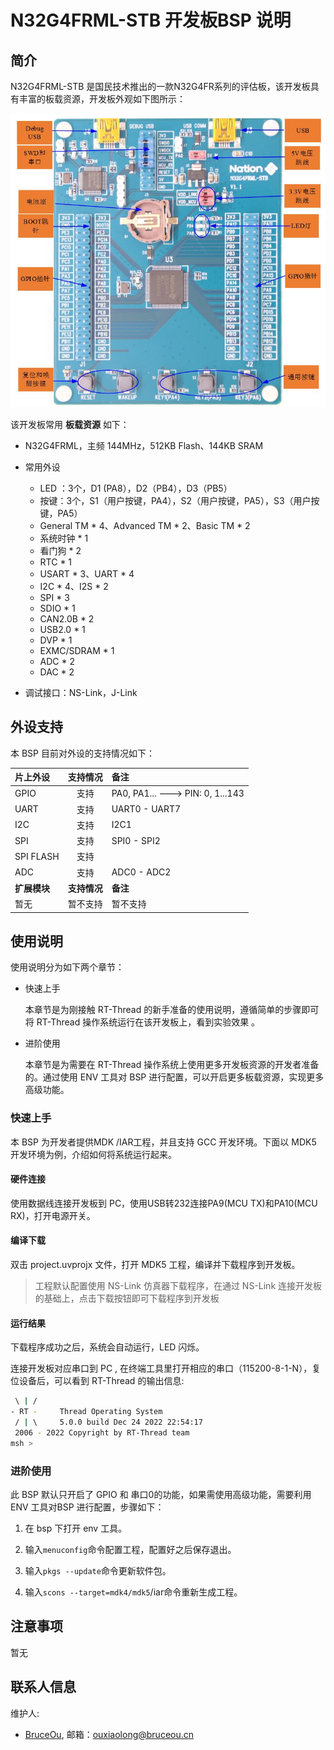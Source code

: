 # N32G4FRML-STB 开发板BSP 说明

## 简介

N32G4FRML-STB 是国民技术推出的一款N32G4FR系列的评估板，该开发板具有丰富的板载资源，开发板外观如下图所示：

![](./figures/board.png)


该开发板常用 **板载资源** 如下：

- N32G4FRML，主频 144MHz，512KB Flash、144KB SRAM
- 常用外设

  - LED ：3个，D1 (PA8），D2（PB4），D3（PB5）
  - 按键：3个，S1（用户按键，PA4），S2（用户按键，PA5），S3（用户按键，PA5）  
  - General TM * 4、Advanced TM * 2、Basic TM * 2
  - 系统时钟 * 1
  - 看门狗 * 2
  - RTC * 1
  - USART * 3、UART * 4
  - I2C * 4、I2S * 2
  - SPI * 3
  - SDIO * 1
  - CAN2.0B * 2
  - USB2.0   * 1
  - DVP * 1
  - EXMC/SDRAM * 1
  - ADC * 2
  - DAC * 2
- 调试接口：NS-Link，J-Link



## 外设支持

本 BSP 目前对外设的支持情况如下：

| **片上外设** | **支持情况** | **备注**                         |
| :----------- | :----------: | :------------------------------- |
| GPIO         |     支持     | PA0, PA1... ---> PIN: 0, 1...143 |
| UART         |     支持     | UART0 - UART7                    |
| I2C          |     支持     | I2C1                             |
| SPI          |     支持     | SPI0 - SPI2                      |
| SPI FLASH    |     支持     |                                  |
| ADC          |     支持     | ADC0 - ADC2                      |
| **扩展模块** | **支持情况** | **备注**                         |
| 暂无         |   暂不支持   | 暂不支持                         |



## 使用说明

使用说明分为如下两个章节：

- 快速上手

  本章节是为刚接触 RT-Thread 的新手准备的使用说明，遵循简单的步骤即可将 RT-Thread 操作系统运行在该开发板上，看到实验效果 。

- 进阶使用

  本章节是为需要在 RT-Thread 操作系统上使用更多开发板资源的开发者准备的。通过使用 ENV 工具对 BSP 进行配置，可以开启更多板载资源，实现更多高级功能。

### 快速上手

本 BSP 为开发者提供MDK /IAR工程，并且支持 GCC 开发环境。下面以 MDK5 开发环境为例，介绍如何将系统运行起来。

#### 硬件连接

使用数据线连接开发板到 PC，使用USB转232连接PA9(MCU TX)和PA10(MCU RX)，打开电源开关。

#### 编译下载

双击 project.uvprojx 文件，打开 MDK5 工程，编译并下载程序到开发板。

> 工程默认配置使用 NS-Link  仿真器下载程序，在通过 NS-Link  连接开发板的基础上，点击下载按钮即可下载程序到开发板

#### 运行结果

下载程序成功之后，系统会自动运行，LED 闪烁。

连接开发板对应串口到 PC , 在终端工具里打开相应的串口（115200-8-1-N），复位设备后，可以看到 RT-Thread 的输出信息:

```bash
 \ | /
- RT -     Thread Operating System
 / | \     5.0.0 build Dec 24 2022 22:54:17
 2006 - 2022 Copyright by RT-Thread team
msh >
```

### 进阶使用

此 BSP 默认只开启了 GPIO 和 串口0的功能，如果需使用高级功能，需要利用 ENV 工具对BSP 进行配置，步骤如下：

1. 在 bsp 下打开 env 工具。

2. 输入`menuconfig`命令配置工程，配置好之后保存退出。

3. 输入`pkgs --update`命令更新软件包。

4. 输入`scons --target=mdk4/mdk5`/iar命令重新生成工程。

## 注意事项

暂无

## 联系人信息

维护人:

- [BruceOu](https://github.com/Ouxiaolong/), 邮箱：<ouxiaolong@bruceou.cn>



